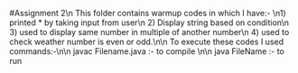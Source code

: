#Assignment 2\n This folder contains warmup codes in which I have:- \n1) printed * by taking input from user\n 2) Display string based on condition\n 3) used to display same number in multiple of another number\n 4) used to check weather number is even or odd.\n\n To execute these codes I used commands:-\n\n javac Filename.java :- to compile \n\n java FileName :- to run
